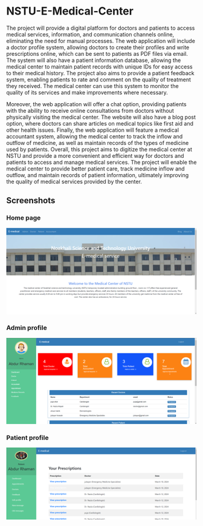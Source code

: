 # NSTU-E-Medical-Center
The project will provide a digital platform for doctors and patients to access medical services, information, and communication channels online, eliminating the need for manual processes. The web application will include a doctor profile system, allowing doctors to create their profiles and write prescriptions online, which can be sent to patients as PDF files via email. The system will also have a patient information database, allowing the medical center to maintain patient records with unique IDs for easy access to their medical history. The project also aims to provide a patient feedback system, enabling patients to rate and comment on the quality of treatment they received. The medical center can use this system to monitor the quality of its services and make improvements where necessary.

Moreover, the web application will offer a chat option, providing patients with the ability to receive online consultations from doctors without physically visiting the medical center. The website will also have a blog post option, where doctors can share articles on medical topics like first aid and other health issues. Finally, the web application will feature a medical accountant system, allowing the medical center to track the inflow and outflow of medicine, as well as maintain records of the types of medicine used by patients. Overall, this project aims to digitize the medical center at NSTU and provide a more convenient and efficient way for doctors and patients to access and manage medical services. The project will enable the medical center to provide better patient care, track medicine inflow and outflow, and maintain records of patient information, ultimately improving the quality of medical services provided by the center.

## Screenshots

### Home page
![Home page Screenshot](projectscreenshot/screenshot/s1.png)

### Admin profile
![Admin profile Screenshot](projectscreenshot/screenshot/s2.png)

### Patient profile
![Patient profile Screenshot](projectscreenshot/screenshot/s3.png)
